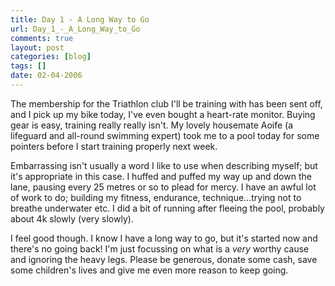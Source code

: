 ```yaml
---
title: Day 1 - A Long Way to Go
url: Day_1_-_A_Long_Way_to_Go
comments: true
layout: post
categories: [blog]
tags: []
date: 02-04-2006
---
```

<p class="intro"></p>
The membership for the Triathlon club I'll be training with has been sent off, and I pick up my bike today, I've even bought a heart-rate monitor. Buying gear is easy, training really really isn't. My lovely housemate Aoife (a lifeguard and all-round swimming expert) took me to a pool today for some pointers before I start training properly next week.

Embarrassing isn't usually a word I like to use when describing myself; but it's appropriate in this case. I huffed and puffed my way up and down the lane, pausing every 25 metres or so to plead for mercy. I have an awful lot of work to do; building my fitness, endurance, technique&#8230;trying not to breathe underwater etc. I did a bit of running after fleeing the pool, probably about 4k slowly (very slowly).

I feel good though. I know I have a long way to go, but it's started now and there's no going back! I'm just focussing on what is a *very* worthy cause and ignoring the heavy legs. Please be generous, donate some cash, save some children's lives and give me even more reason to keep going.

